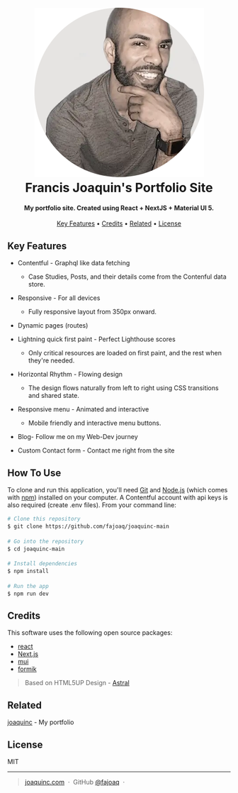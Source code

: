 <h1 align="center">
  <br>
  <a href="https://www.joaquinc.com/"><img src="/public/static/site/site-image.png" alt="E-Commerce by Francis Joaquin" width="383"></a>
  <br>
    Francis Joaquin's Portfolio Site
  <br>
</h1>

<h4 align="center">My portfolio site. Created using React + NextJS + Material UI 5.</h4>

<p align="center">
  <a href="#key-features">Key Features</a> •
  <a href="#credits">Credits</a> •
  <a href="#related">Related</a> •
  <a href="#license">License</a>
</p>

## Key Features

* Contentful - Graphql like data fetching
  - Case Studies, Posts, and their details come from the Contenful data store.

* Responsive - For all devices
  - Fully responsive layout from 350px onward.

* Dynamic pages (routes)

* Lightning quick first paint - Perfect Lighthouse scores
  - Only critical resources are loaded on first paint, and the rest when they're needed.

* Horizontal Rhythm - Flowing design
  - The design flows naturally from left to right using CSS transitions and shared state.

* Responsive menu - Animated and interactive
  - Mobile friendly and interactive menu buttons.

* Blog- Follow me on my Web-Dev journey

* Custom Contact form - Contact me right from the site

## How To Use

To clone and run this application, you'll need [Git](https://git-scm.com) and [Node.js](https://nodejs.org/en/download/) (which comes with [npm](http://npmjs.com)) installed on your computer. A Contentful account with api keys is also required (create .env files). From your command line:

```bash
# Clone this repository
$ git clone https://github.com/fajoaq/joaquinc-main

# Go into the repository
$ cd joaquinc-main

# Install dependencies
$ npm install

# Run the app
$ npm run dev
```

## Credits

This software uses the following open source packages:

- [react](https://reactjs.org/)
- [Next.js](https://nextjs.org/)
- [mui](https://mui.com/)
- [formik](https://formik.org/)

> Based on HTML5UP Design  - [Astral](https://html5up.net/astral)

## Related

[joaquinc](https://joaquinc.com) - My portfolio

## License

MIT

---

> [joaquinc.com](https://www.joaquinc.com) &nbsp;&middot;&nbsp;
> GitHub [@fajoaq](https://github.com/fajoaq) &nbsp;&middot;&nbsp;
